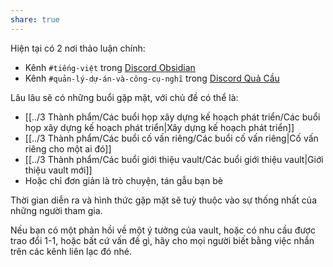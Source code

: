 ```yaml
---
share: true
---
```


Hiện tại có 2 nơi thảo luận chính:
- Kênh `#tiếng-việt` trong [Discord Obsidian](https://discord.gg/obsidianmd)
- Kênh `#quản-lý-dự-án-và-công-cụ-nghĩ` trong [Discord Quả Cầu](https://discord.gg/ynvxH2K7Ct) 

Lâu lâu sẽ có những buổi gặp mặt, với chủ đề có thể là:
- [[../3 Thành phẩm/Các buổi họp xây dựng kế hoạch phát triển/Các buổi họp xây dựng kế hoạch phát triển|Xây dựng kế hoạch phát triển]]
- [[../3 Thành phẩm/Các buổi cố vấn riêng/Các buổi cố vấn riêng|Cố vấn riêng cho một ai đó]]
- [[../3 Thành phẩm/Các buổi giới thiệu vault/Các buổi giới thiệu vault|Giới thiệu vault mới]]
- Hoặc chỉ đơn giản là trò chuyện, tán gẫu bạn bè

Thời gian diễn ra và hình thức gặp mặt sẽ tuỳ thuộc vào sự thống nhất của những người tham gia. 

Nếu bạn có một phản hồi về một ý tưởng của vault, hoặc có nhu cầu được trao đổi 1-1, hoặc bất cứ vấn đề gì, hãy cho mọi người biết bằng việc nhắn trên các kênh liên lạc đó nhé.


